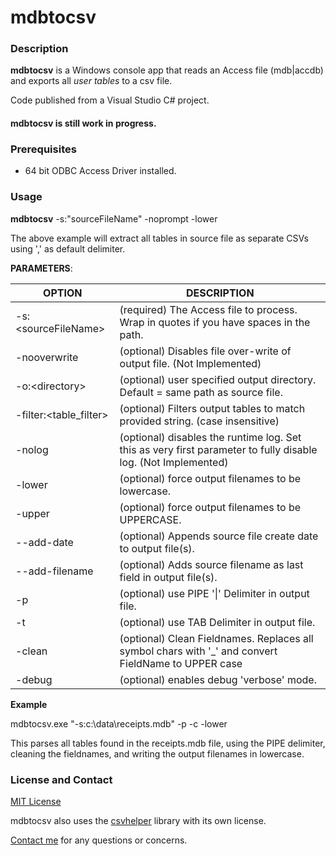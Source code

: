 # mdbtocsv

### Description

**mdbtocsv** is a Windows console app that reads an Access file (mdb|accdb) and exports all *user tables* to a csv file.

Code published from a Visual Studio C# project.

#### mdbtocsv is still work in progress.

### Prerequisites 
- 64 bit ODBC Access Driver installed.

### Usage

**mdbtocsv** -s:"sourceFileName" -noprompt -lower

The above example will extract all tables in source file as separate CSVs using ',' as default delimiter.

**PARAMETERS**:

|OPTION|DESCRIPTION|
|----- | ----- |
|-s:\<sourceFileName\> | (required) The Access file to process. Wrap in quotes if you have spaces in the path.|
|-nooverwrite | \(optional\) Disables file over-write of output file. (Not Implemented)|
|-o:\<directory\> | \(optional\) user specified output directory. Default = same path as source file.|
|-filter:\<table_filter\> | \(optional\) Filters output tables to match provided string. (case insensitive)|
|-nolog | \(optional\) disables the runtime log. Set this as very first parameter to fully disable log. (Not Implemented)|
|-lower | \(optional\) force output filenames to be lowercase.|
|-upper | \(optional\) force output filenames to be UPPERCASE.|
|--add-date | \(optional\) Appends source file create date to output file(s).|
|--add-filename | \(optional\) Adds source filename as last field in output file(s).|
|-p | \(optional\) use PIPE '\|' Delimiter in output file.|
|-t | \(optional\) use TAB Delimiter in output file.|
|-clean | \(optional\) Clean Fieldnames. Replaces all symbol chars with '_' and convert FieldName to UPPER case|
|-debug | \(optional\) enables debug 'verbose' mode.|


**Example**

mdbtocsv.exe "-s:c:\data\receipts.mdb" -p -c -lower

This parses all tables found in the receipts.mdb file, using the PIPE delimiter, cleaning the fieldnames, and writing the output filenames in lowercase.


### License and Contact
[MIT License](https://mit-license.org/)

mdbtocsv also uses the [csvhelper](https://joshclose.github.io/csvhelper/) library with its own license.

[Contact me](mailto:geoff@bentonvillebase.com) for any questions or concerns.
